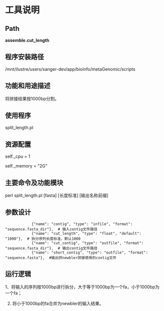 
工具说明
==========================

Path
-----------

**assemble.cut_length**

程序安装路径
-----------------------------------
/mnt/ilustre/users/sanger-dev/app/bioinfo/metaGenomic/scripts

功能和用途描述
-----------------------------------

将拼接结果按1000bp分割。

使用程序
-----------------------------------

split_length.pl

资源配置
-----------------------------------

self._cpu = 1

self._memory = "2G"

主要命令及功能模块
-----------------------------------

perl split_length.pl [fasta] [长度标准] [输出名称前缀]

参数设计
-----------------------------------

```
            {"name": "contig", "type": "infile", "format": "sequence.fasta_dir"},  # 输入contig文件路径
            {"name": "cut_length", "type": "float", "default": "1000"},  # 拆分序列长度标准，默认1000
            {"name": "cut_contig", "type": "outfile", "format": "sequence.fasta_dir"},  # 输出contig文件路径
            {"name": "short_contig", "type": "outfile", "format": "sequence.fasta"},  #输出供newbler拼接使用的contig文件
```


运行逻辑
-----------------------------------
1、将输入的序列按1000bp进行拆分，大于等于1000bp为一个fa，小于1000bp为一个fa；

2. 将小于1000bp的fa合并为newbler的输入结果。

